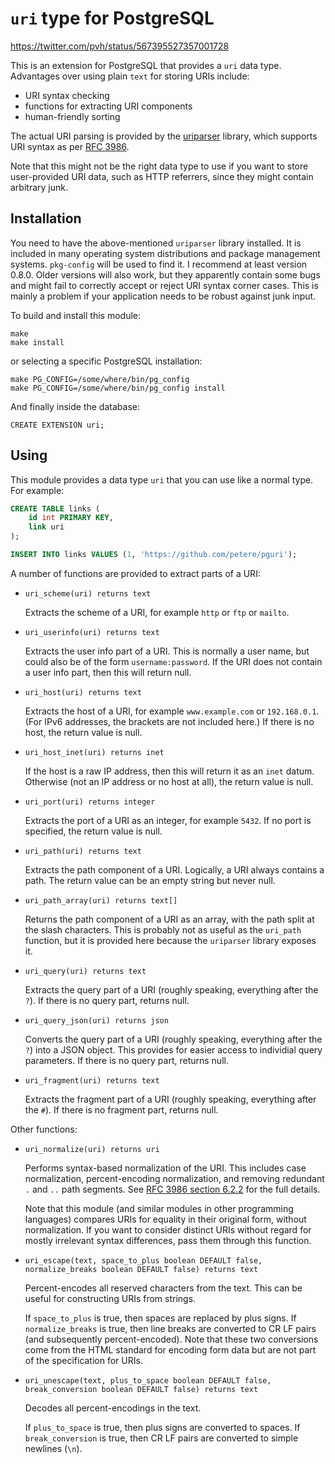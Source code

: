 `uri` type for PostgreSQL
=========================

https://twitter.com/pvh/status/567395527357001728

This is an extension for PostgreSQL that provides a `uri` data type.
Advantages over using plain `text` for storing URIs include:

- URI syntax checking
- functions for extracting URI components
- human-friendly sorting

The actual URI parsing is provided by the
[uriparser](http://uriparser.sourceforge.net/) library, which supports
URI syntax as per [RFC 3986](http://tools.ietf.org/html/rfc3986).

Note that this might not be the right data type to use if you want to
store user-provided URI data, such as HTTP referrers, since they might
contain arbitrary junk.

Installation
------------

You need to have the above-mentioned `uriparser` library installed.
It is included in many operating system distributions and package
management systems.  `pkg-config` will be used to find it.  I
recommend at least version 0.8.0.  Older versions will also work, but
they apparently contain some bugs and might fail to correctly accept
or reject URI syntax corner cases.  This is mainly a problem if your
application needs to be robust against junk input.

To build and install this module:

    make
    make install

or selecting a specific PostgreSQL installation:

    make PG_CONFIG=/some/where/bin/pg_config
    make PG_CONFIG=/some/where/bin/pg_config install

And finally inside the database:

    CREATE EXTENSION uri;

Using
-----

This module provides a data type `uri` that you can use like a normal
type.  For example:

```sql
CREATE TABLE links (
    id int PRIMARY KEY,
    link uri
);

INSERT INTO links VALUES (1, 'https://github.com/petere/pguri');
```

A number of functions are provided to extract parts of a URI:

- `uri_scheme(uri) returns text`

    Extracts the scheme of a URI, for example `http` or `ftp` or
    `mailto`.

- `uri_userinfo(uri) returns text`

    Extracts the user info part of a URI.  This is normally a user
    name, but could also be of the form `username:password`.  If the
    URI does not contain a user info part, then this will return null.

- `uri_host(uri) returns text`

    Extracts the host of a URI, for example `www.example.com` or
    `192.168.0.1`.  (For IPv6 addresses, the brackets are not included
    here.)  If there is no host, the return value is null.

- `uri_host_inet(uri) returns inet`

    If the host is a raw IP address, then this will return it as an
    `inet` datum.  Otherwise (not an IP address or no host at all),
    the return value is null.

- `uri_port(uri) returns integer`

    Extracts the port of a URI as an integer, for example `5432`.  If
    no port is specified, the return value is null.

- `uri_path(uri) returns text`

    Extracts the path component of a URI.  Logically, a URI always
    contains a path.  The return value can be an empty string but
    never null.

- `uri_path_array(uri) returns text[]`

    Returns the path component of a URI as an array, with the path
    split at the slash characters.  This is probably not as useful as
    the `uri_path` function, but it is provided here because the
    `uriparser` library exposes it.

- `uri_query(uri) returns text`

    Extracts the query part of a URI (roughly speaking, everything
    after the `?`).  If there is no query part, returns null.

- `uri_query_json(uri) returns json`

    Converts the query part of a URI (roughly speaking, everything
    after the `?`) into a JSON object. This provides for easier access
    to individial query parameters. If there is no query part, returns null.

- `uri_fragment(uri) returns text`

    Extracts the fragment part of a URI (roughly speaking, everything
    after the `#`).  If there is no fragment part, returns null.

Other functions:

- `uri_normalize(uri) returns uri`

    Performs syntax-based normalization of the URI.  This includes
    case normalization, percent-encoding normalization, and removing
    redundant `.` and `..` path segments.  See
    [RFC 3986 section 6.2.2](http://tools.ietf.org/html/rfc3986#section-6.2.2)
    for the full details.

    Note that this module (and similar modules in other programming
    languages) compares URIs for equality in their original form,
    without normalization.  If you want to consider distinct URIs
    without regard for mostly irrelevant syntax differences, pass them
    through this function.

- `uri_escape(text, space_to_plus boolean DEFAULT false, normalize_breaks boolean DEFAULT false) returns text`

    Percent-encodes all reserved characters from the text.  This can
    be useful for constructing URIs from strings.

    If `space_to_plus` is true, then spaces are replaced by plus
    signs.  If `normalize_breaks` is true, then line breaks are
    converted to CR LF pairs (and subsequently percent-encoded).  Note
    that these two conversions come from the HTML standard for
    encoding form data but are not part of the specification for URIs.

- `uri_unescape(text, plus_to_space boolean DEFAULT false, break_conversion boolean DEFAULT false) returns text`

    Decodes all percent-encodings in the text.

    If `plus_to_space` is true, then plus signs are converted to
    spaces.  If `break_conversion` is true, then CR LF pairs are
    converted to simple newlines (`\n`).
